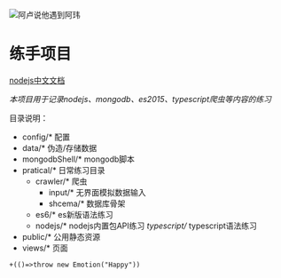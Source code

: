 ![阿卢说他遇到阿玮](https://tvax2.sinaimg.cn/crop.47.138.345.345.180/6b20647bly8fh6rmudt3cj20c80ha40r.jpg)
# 练手项目
[nodejs中文文档](http://nodejs.cn/api/http.html)

*本项目用于记录nodejs、mongodb、es2015、typescript爬虫等内容的练习*

目录说明：
* config/* 配置
* data/* 伪造/存储数据
* mongodbShell/* mongodb脚本
* pratical/* 日常练习目录
    * crawler/* 爬虫
        * input/* 无界面模拟数据输入
        * shcema/*  数据库骨架
    * es6/* es新版语法练习
    * nodejs/* nodejs内置包API练习
    *typescript/* typescript语法练习
* public/* 公用静态资源
* views/* 页面

`+(()=>throw new Emotion("Happy"))`